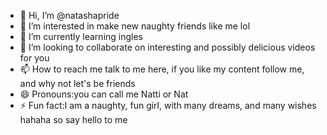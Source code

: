 - 👋 Hi, I’m @natashapride
- 👀 I’m interested in make new naughty friends like me lol
- 🌱 I’m currently learning ingles
- 💞️ I’m looking to collaborate on interesting and possibly delicious videos for you
- 📫 How to reach me talk to me here, if you like my content follow me, and why not let's be friends
- 😄 Pronouns:you can call me Natti or Nat
- ⚡ Fun fact:I am a naughty, fun girl, with many dreams, and many wishes hahaha so say hello to me

<!---
natashapride/natashapride is a ✨ special ✨ repository because its `README.md` (this file) appears on your GitHub profile.
You can click the Preview link to take a look at your changes.
--->

